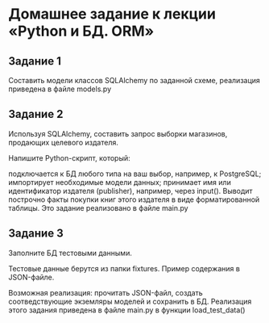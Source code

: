 # Домашнее задание к лекции «Python и БД. ORM»
## Задание 1
Составить модели классов SQLAlchemy по заданной схеме, реализация приведена в файле models.py
## Задание 2
Используя SQLAlchemy, составить запрос выборки магазинов, продающих целевого издателя.

Напишите Python-скрипт, который:

подключается к БД любого типа на ваш выбор, например, к PostgreSQL;
импортирует необходимые модели данных;
принимает имя или идентификатор издателя (publisher), например, через input(). Выводит построчно факты покупки книг этого издателя в виде форматированной таблицы. Это задание реализовано в файле main.py
## Задание 3
Заполните БД тестовыми данными.

Тестовые данные берутся из папки fixtures. Пример содержания в JSON-файле.

Возможная реализация: прочитать JSON-файл, создать соотведствующие экземляры моделей и сохранить в БД.
Реализация этого задания приведена в файле main.py в функции load_test_data()